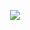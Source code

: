 <p align="center">
  <img src="https://github-readme-stats.vercel.app/api/top-langs/?username=luka-casey&layout=compact&theme=tokyonight" />
</p>
